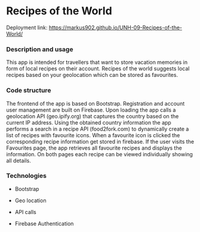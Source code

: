 # Recipes of the World

Deployment link: https://markus902.github.io/UNH-09-Recipes-of-the-World/

### Description and usage

This app is intended for travellers that want to store vacation memories in form of local recipes on their account. Recipes of the world suggests local recipes based on your geolocation which can be stored as favourites. 

### Code structure

The frontend of the app is based on Bootstrap. Registration and account user management are built on Firebase. Upon loading the app calls a geolocation API (geo.ipify.org) that captures the country based on the current IP address. Using the obtained country information the app performs a search in a recipe API (food2fork.com) to dynamically create a list of recipes with favourite icons. When a favourite icon is clicked the corresponding recipe information get stored in firebase. If the user visits the Favourites page, the app retrieves all favourite recipes and displays the information. On both pages each recipe can be viewed individually showing all details.

### Technologies

* Bootstrap

* Geo location

* API calls

* Firebase Authentication

